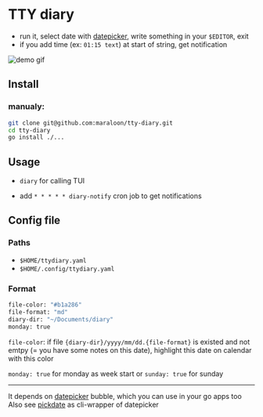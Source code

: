 # TTY diary

- run it, select date with [datepicker](https://github.com/maraloon/datepicker), write something in your `$EDITOR`, exit
- if you add time (ex: `01:15 text`) at start of string, get notification


![demo gif](readme/demo.gif) 

## Install

### manualy:

```bash
git clone git@github.com:maraloon/tty-diary.git
cd tty-diary
go install ./...
```


## Usage

- `diary` for calling TUI

- add `* * * * * diary-notify` cron job to get notifications

## Config file

### Paths

- `$HOME/ttydiary.yaml`
- `$HOME/.config/ttydiary.yaml`

### Format

```sh
file-color: "#b1a286"
file-format: "md"
diary-dir: "~/Documents/diary"
monday: true
```

`file-color`: if file `{diary-dir}/yyyy/mm/dd.{file-format}` is existed and not emtpy (= you have some notes on this date), highlight this date on calendar with this color

`monday: true` for monday as week start or `sunday: true` for sunday

---

It depends on [datepicker](https://github.com/maraloon/datepicker) bubble, which you can use in your go apps too
Also see [pickdate](https://github.com/maraloon/pickdate) as cli-wrapper of datepicker
